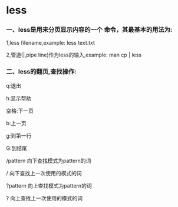 less
==

### 一、less是用来分页显示内容的一个 命令，其最基本的用法为:

1,less filename,example: less text.txt

2,管道(|,pipe line)作为less的输入,example: man cp | less



### 二、less的翻页,查找操作:

q:退出

h:显示帮助

空格:下一页

b:上一页

g:到第一行

G:到结尾

/pattern 向下查找模式为pattern的词

/ 向下查找上一次使用的模式的词

?pattern 向上查找模式为pattern的词

? 向上查找上一次使用的模式的词
